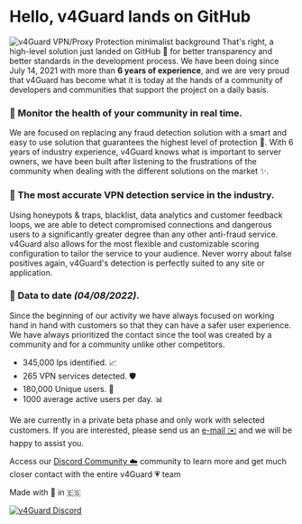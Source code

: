 # Hello, v4Guard lands on GitHub
![v4Guard VPN/Proxy Protection minimalist background](https://cdn.v4guard.io/Header.png)
That's right, a high-level solution just landed on GitHub 🚀 for better transparency and better standards in the development process. We have been doing since July 14, 2021 with more than **6 years of experience**, and we are very proud that v4Guard has become what it is today at the hands of a community of developers and communities that support the project on a daily basis.

### 🍿 Monitor the health of your community in real time.
We are focused on replacing any fraud detection solution with a smart and easy to use solution that guarantees the highest level of protection 👀. With 6 years of industry experience, v4Guard knows what is important to server owners, we have been built after listening to the frustrations of the community when dealing with the different solutions on the market ✨. 

### 💨 The most accurate VPN detection service in the industry.
Using honeypots & traps, blacklist, data analytics and customer feedback loops, we are able to detect compromised connections and dangerous users to a significantly greater degree than any other anti-fraud service. v4Guard also allows for the most flexible and customizable scoring configuration to tailor the service to your audience. Never worry about false positives again, v4Guard's detection is perfectly suited to any site or application.

### 🎉 Data to date *(04/08/2022)*.
Since the beginning of our activity we have always focused on working hand in hand with customers so that they can have a safer user experience. We have always prioritized the contact since the tool was created by a community and for a community unlike other competitors.

 - 345,000 Ips identified. 📈
 - 265 VPN services detected. 🛡️
 - 180,000 Unique users. 🔔
 - 1000 average active users per day. 📊

We are currently in a private beta phase and only work with selected customers. If you are interested, please send us an [e-mail ✉️](mailto:hello@v4guard.io) and we will be happy to assist you.

Access our [Discord Community ☁️](https://v4guard.io/discord) community to learn more and get much closer contact with the entire v4Guard 💗 team

Made with 🖤 in 🇪🇸

<a href="https://v4guard.io/discord">
         <img alt="v4Guard Discord" src="https://discordapp.com/api/guilds/996842633416683702/widget.png?style=shield">
</a>
